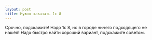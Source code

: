 ```yaml
---
layout: post 
title: Нужно заказать 1c 8 
--- 
```

Срочно, подскажите! Надо 1c 8, но в городе ничего подходящего не нашёл! Надо быстро найти хороший вариант, подскажите советом.